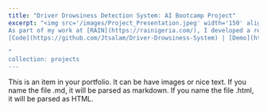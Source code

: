 ```yaml
---
title: "Driver Drowsiness Detection System: AI Bootcamp Project"
excerpt: "<img src='/images/Project_Presentation.jpeg' width='150' align='left' >
As part of my work at [RAIN](https://rainigeria.com/), I developed a real-time driver drowsiness detection system using computer vision techniques to monitor eye and mouth aspect ratios with OpenCV. The system triggers an audio alert via pygame when signs of drowsiness exceed a threshold, helping prevent fatigue-related accidents among overnight drivers transporting goods across cities in Nigeria. This Python-based solution demonstrates practical AI application with potential for deployment on edge devices. Currently pursuing funding from the Industrial Research Assistance Program (IRAP) for next-stage development.<br/>
[Code](https://github.com/Jtsalam/Driver-Drowsiness-System) | [Demo](https://drive.google.com/file/d/1Vw-pf_wFiAMLrpAinb2lv7LipHkQ3yUD/view?usp=sharing) | [Presentation](https://drive.google.com/file/d/1iW3xJEmyuUAnOYGh8pubAXPtPrd_oFxi/view?usp=sharing)"

"
collection: projects
---
```


This is an item in your portfolio. It can be have images or nice text. If you name the file .md, it will be parsed as markdown. If you name the file .html, it will be parsed as HTML. 

